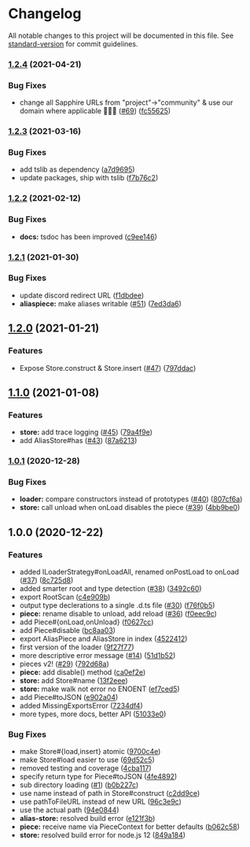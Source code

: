 # Changelog

All notable changes to this project will be documented in this file. See [standard-version](https://github.com/conventional-changelog/standard-version) for commit guidelines.

### [1.2.4](https://github.com/sapphire-community/pieces/compare/v1.2.3...v1.2.4) (2021-04-21)

### Bug Fixes

-   change all Sapphire URLs from "project"->"community" & use our domain where applicable 👨‍🌾🚜 ([#69](https://github.com/sapphire-community/pieces/issues/69)) ([fc55625](https://github.com/sapphire-community/pieces/commit/fc55625fa83ade76193d3e990f97bfedecbcb526))

### [1.2.3](https://github.com/sapphire-community/pieces/compare/v1.2.2...v1.2.3) (2021-03-16)

### Bug Fixes

-   add tslib as dependency ([a7d9695](https://github.com/sapphire-community/pieces/commit/a7d969542895de4fb876475cb35acc8d2851d9ff))
-   update packages, ship with tslib ([f7b76c2](https://github.com/sapphire-community/pieces/commit/f7b76c266c355268260f689f1343ac0e48b3d6ea))

### [1.2.2](https://github.com/sapphire-community/pieces/compare/v1.2.1...v1.2.2) (2021-02-12)

### Bug Fixes

-   **docs:** tsdoc has been improved ([c9ee146](https://github.com/sapphire-community/pieces/commit/c9ee14633ed56f32343c08802d6c31116b451789))

### [1.2.1](https://github.com/sapphire-community/pieces/compare/v1.2.0...v1.2.1) (2021-01-30)

### Bug Fixes

-   update discord redirect URL ([f1dbdee](https://github.com/sapphire-community/pieces/commit/f1dbdee9f14e00eb800bee3a2d3d7ff46d4c6036))
-   **aliaspiece:** make aliases writable ([#51](https://github.com/sapphire-community/pieces/issues/51)) ([7ed3da6](https://github.com/sapphire-community/pieces/commit/7ed3da6ca22d59dd25c0691e11032e6e54e7d96d))

## [1.2.0](https://github.com/sapphire-community/pieces/compare/v1.1.0...v1.2.0) (2021-01-21)

### Features

-   Expose Store.construct & Store.insert ([#47](https://github.com/sapphire-community/pieces/issues/47)) ([797ddac](https://github.com/sapphire-community/pieces/commit/797ddac348aff134c1af1d308357ba00d0edd6b3))

## [1.1.0](https://github.com/sapphire-community/pieces/compare/v1.0.1...v1.1.0) (2021-01-08)

### Features

-   **store:** add trace logging ([#45](https://github.com/sapphire-community/pieces/issues/45)) ([79a4f9e](https://github.com/sapphire-community/pieces/commit/79a4f9e66c610522931e66655f60e6bff7739e6a))
-   add AliasStore#has ([#43](https://github.com/sapphire-community/pieces/issues/43)) ([87a6213](https://github.com/sapphire-community/pieces/commit/87a6213f2bdea8226904534ee8d11479eafe8c94))

### [1.0.1](https://github.com/sapphire-community/pieces/compare/v1.0.0...v1.0.1) (2020-12-28)

### Bug Fixes

-   **loader:** compare constructors instead of prototypes ([#40](https://github.com/sapphire-community/pieces/issues/40)) ([807cf6a](https://github.com/sapphire-community/pieces/commit/807cf6aded9c089fcc15c5d8fa2206bdd68e91c2))
-   **store:** call unload when onLoad disables the piece ([#39](https://github.com/sapphire-community/pieces/issues/39)) ([4bb9be0](https://github.com/sapphire-community/pieces/commit/4bb9be0d45caf8604545a5d55eb80b5805972cc5))

## 1.0.0 (2020-12-22)

### Features

-   added ILoaderStrategy#onLoadAll, renamed onPostLoad to onLoad ([#37](https://github.com/sapphire-community/pieces/issues/37)) ([8c725d8](https://github.com/sapphire-community/pieces/commit/8c725d84f2592f27ff6da86d29e603128d5a1691))
-   added smarter root and type detection ([#38](https://github.com/sapphire-community/pieces/issues/38)) ([3492c60](https://github.com/sapphire-community/pieces/commit/3492c601f6e301cd175966a5769b3e68f8276847))
-   export RootScan ([c4e909b](https://github.com/sapphire-community/pieces/commit/c4e909b5955e828e3d721bc4cafb89ab16dbeb83))
-   output type declerations to a single .d.ts file ([#30](https://github.com/sapphire-community/pieces/issues/30)) ([f76f0b5](https://github.com/sapphire-community/pieces/commit/f76f0b5ca4e3e1d3480a8383e13c7ee52a6869e4))
-   **piece:** rename disable to unload, add reload ([#36](https://github.com/sapphire-community/pieces/issues/36)) ([f0eec9c](https://github.com/sapphire-community/pieces/commit/f0eec9c0878d4f4c91b85a69f926b975bc2df96e))
-   add Piece#{onLoad,onUnload} ([f0627cc](https://github.com/sapphire-community/pieces/commit/f0627ccae333e7f59b9849a72d776025764aec80))
-   add Piece#disable ([bc8aa03](https://github.com/sapphire-community/pieces/commit/bc8aa031c2537af945e3b682a01444cdfe36c6f3))
-   export AliasPiece and AliasStore in index ([4522412](https://github.com/sapphire-community/pieces/commit/4522412f9081c837c5f0547ad3e0782cb6ea39e6))
-   first version of the loader ([9f27f77](https://github.com/sapphire-community/pieces/commit/9f27f77a430e58a1f210a6aa7a30a69070ff0cc7))
-   more descriptive error message ([#14](https://github.com/sapphire-community/pieces/issues/14)) ([51d1b52](https://github.com/sapphire-community/pieces/commit/51d1b5248dab37c3f10b0df3fd71074df800841e))
-   pieces v2! ([#29](https://github.com/sapphire-community/pieces/issues/29)) ([792d68a](https://github.com/sapphire-community/pieces/commit/792d68a0898206c66b1b0796e9c5f484ee0730b0))
-   **piece:** add disable() method ([ca0ef2e](https://github.com/sapphire-community/pieces/commit/ca0ef2e4cd7cc77406a692c5f99a5ee8f3d72446))
-   **store:** add Store#name ([13f2eee](https://github.com/sapphire-community/pieces/commit/13f2eee159b95b4fe15656a7a0f144d94b4203fc))
-   **store:** make walk not error no ENOENT ([ef7ced5](https://github.com/sapphire-community/pieces/commit/ef7ced53855701c043718d861f0071045b56e5a7))
-   add Piece#toJSON ([e902a04](https://github.com/sapphire-community/pieces/commit/e902a04bc77f96c2bfa3004da243c82b60b2ee4c))
-   added MissingExportsError ([7234df4](https://github.com/sapphire-community/pieces/commit/7234df49844f1c28edadb04ac5f45a29cb1fb3b1))
-   more types, more docs, better API ([51033e0](https://github.com/sapphire-community/pieces/commit/51033e02a51dbf0e8ca8f2df0e07312f320837b0))

### Bug Fixes

-   make Store#{load,insert} atomic ([9700c4e](https://github.com/sapphire-community/pieces/commit/9700c4edb6b862533388f1b2f17e2ff96f81e024))
-   make Store#load easier to use ([69d52c5](https://github.com/sapphire-community/pieces/commit/69d52c59efdd3a4f2172b5b385b31c4e017df700))
-   removed testing and coverage ([4cba117](https://github.com/sapphire-community/pieces/commit/4cba11777b992c7c63eaa39fc6278cf97104b9d9))
-   specify return type for Piece#toJSON ([4fe4892](https://github.com/sapphire-community/pieces/commit/4fe4892603a57ca5ee78a7c1be650d19ff4be7e5))
-   sub directory loading ([#1](https://github.com/sapphire-community/pieces/issues/1)) ([b0b227c](https://github.com/sapphire-community/pieces/commit/b0b227c76220d39b6aa1110244d83889fdafb961))
-   use name instead of path in Store#construct ([c2dd9ce](https://github.com/sapphire-community/pieces/commit/c2dd9cede1afbfb57fdb59c0ad2b88433ec7e92e))
-   use pathToFileURL instead of new URL ([96c3e9c](https://github.com/sapphire-community/pieces/commit/96c3e9c57717c93edd9376e63e89ae222e65ff2a))
-   use the actual path ([94e0844](https://github.com/sapphire-community/pieces/commit/94e084475dcbcb6c9e57623b2756fdbdb42abe66))
-   **alias-store:** resolved build error ([e121f3b](https://github.com/sapphire-community/pieces/commit/e121f3bbcc7f76ac7bbc9db8522670042a6307fe))
-   **piece:** receive name via PieceContext for better defaults ([b062c58](https://github.com/sapphire-community/pieces/commit/b062c589f417142e325e39c7174d7d30bec70afd))
-   **store:** resolved build error for node.js 12 ([849a184](https://github.com/sapphire-community/pieces/commit/849a184e53abe44a227589f6b290e429caaec277))
